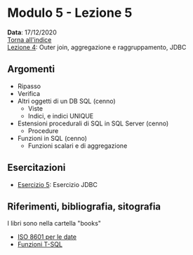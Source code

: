 # Modulo 5 - Lezione 5

__Data__: 17/12/2020  
[Torna all'indice](/README.md)  
[Lezione 4](/modulo-05/lezione-4.md): Outer join, aggregazione e raggruppamento, JDBC    

## Argomenti

- Ripasso
- Verifica
- Altri oggetti di un DB SQL (cenno)
  - Viste
  - Indici, e indici UNIQUE
- Estensioni procedurali di SQL in SQL Server (cenno)
  - Procedure
- Funzioni in SQL (cenno)
  - Funzioni scalari e di aggregazione

## Esercitazioni

- [Esercizio 5](/modulo-05/esercizio-5.md): Esercizio JDBC

## Riferimenti, bibliografia, sitografia

I libri sono nella cartella "books"

- [ISO 8601 per le date](https://it.wikipedia.org/wiki/ISO_8601)
- [Funzioni T-SQL](https://docs.microsoft.com/en-us/sql/t-sql/functions/functions?view=sql-server-ver15)